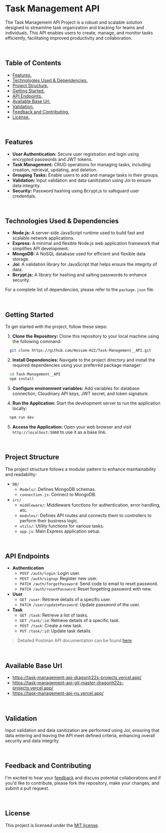# Task Management API

The Task Management API Project is a robust and scalable solution designed to streamline task organization and tracking for teams and individuals. This API enables users to create, manage, and monitor tasks efficiently, facilitating improved productivity and collaboration.



<br>



## Table of Contents


- [ Features. ](#Features)
- [ Technologies Used & Dependencies. ](#Technologies_Used)
- [ Project Structure. ](#Project_Structure)
- [ Getting Started. ](#Getting_Started)
- [ API Endpoints. ](#API_Endpoints)
- [ Available Base Url. ](#Available_Base_Url)
- [ Validation. ](#Validation)
- [ Feedback and Contributing. ](#Feedback_Contributing)
- [ License. ](#License)




<br>



<a id="Features"></a>

## Features

- **User Authentication:** Secure user registration and login using encrypted passwords and JWT tokens.
- **Task Management:** CRUD operations for managing tasks, including creation, retrieval, updating, and deletion.
- **Grouping Tasks:** Enable users to add and manage tasks in their groups.
- **Validation:** Input validation and data sanitization using Joi to ensure data integrity.
- **Security:** Password hashing using Bcrypt.js to safeguard user credentials.



<br>



<a id="Technologies_Used"></a>

## Technologies Used & Dependencies
- **Node.js:** A server-side JavaScript runtime used to build fast and scalable network applications.
- **Express:** A minimal and flexible Node.js web application framework that simplifies API development.
- **MongoDB:** A NoSQL database used for efficient and flexible data storage.
- **Joi:** A validation library for JavaScript that helps ensure the integrity of data.
- **Bcrypt.js:** A library for hashing and salting passwords to enhance security.

For a complete list of dependencies, please refer to the `package.json` file.



<br>



<a id="Getting_Started"></a>

## Getting Started

To get started with the project, follow these steps:

1. <strong>Clone the Repository:</strong> Clone this repository to your local machine using the following command:
```bash
  git clone https://github.com/Hossam-H22/Task-Management__API.git
```

2. <strong>Install Dependencies:</strong> Navigate to the project directory and install the required dependencies using your preferred package manager:
```bash
  cd Task-Management__API
  npm install
```

3. <strong>Configure environment variables:</strong> Add variables for database connection, Cloudinary API keys, JWT secret, and token signature.

4. <strong>Run the Application:</strong> Start the development server to run the application locally:
```bash
  npm run dev
```

5. <strong>Access the Application:</strong> Open your web browser and visit `http://localhost:5000` to use it as a base link.



<br>



<a id="Project_Structure"></a>

## Project Structure
The project structure follows a modular pattern to enhance maintainability and readability:

* `DB/`
    * `Models/`: Defines MongoDB schemas.
    * `connection.js`: Connect to MongoDB.
* `src/`
    * `middleware/`: Middleware functions for authentication, error handling, etc.
    * `modules/`: Defines API routes and connects them to controllers to perform their business logic.
    * `utils/`: Utility functions for various tasks.
    * `app.js`: Main Express application setup.



<br>



<a id="API_Endpoints"></a>

## API Endpoints
* **Authentication**
  * `POST /auth/login`: Login user.
  * `POST /auth/signup`: Register new user.
  * `PATCH /auth/forgetPassword`: Send code to email to reset password.
  * `PATCH /auth/resetPassword`: Reset forgetting password with new.
* **User**
  * `GET /user`: Retrieve details of a specific user.
  * `PATCH /user/updatePassword`: Update password of the user.
* **Task**
  * `GET /task`: Retrieve a list of tasks.
  * `GET /task/:id`: Retrieve details of a specific task.
  * `POST /task`: Create a new task.
  * `PUT /task/:id`: Update task details.


> Detailed Postman API documentation can be found <a href="https://documenter.getpostman.com/view/23533987/2sA3kRKPkr" target="_blank">here</a>.



<br>



<a id="Available_Base_Url"></a>

## Available Base Url
- https://task-management-api-dragonh22s-projects.vercel.app/
- https://task-management-api-git-master-dragonh22s-projects.vercel.app/
- https://task-management-api-nu.vercel.app/






<br>



<a id="Validation"></a>

## Validation
Input validation and data sanitization are performed using Joi, ensuring that data entering and leaving the API meet defined criteria, enhancing overall security and data integrity.




<br>



<a id="Feedback_Contributing"></a>

## Feedback and Contributing
I'm excited to hear your <u><a href="https://forms.gle/mUQJdnGPey1atnzp9" target="_blank">feedback</a></u> and discuss potential collaborations and if you'd like to contribute, please fork the repository, make your changes, and submit a pull request.



<br>



<a id="License"></a>

## License
This project is licensed under the [MIT license](LICENSE).


<br>

